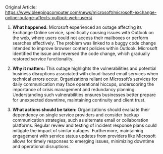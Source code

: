 Original Article: https://www.bleepingcomputer.com/news/microsoft/microsoft-exchange-online-outage-affects-outlook-web-users/

1) **What happened:** Microsoft experienced an outage affecting its Exchange Online service, specifically causing issues with Outlook on the web, where users could not access their mailboxes or perform searches effectively. The problem was linked to a buggy code change intended to improve browser content policies within Outlook. Microsoft identified the issue and reversed the code change, which gradually restored service functionality.

2) **Why it matters:** This outage highlights the vulnerabilities and potential business disruptions associated with cloud-based email services when technical errors occur. Organizations reliant on Microsoft’s services for daily communication may face operational hiccups, underscoring the importance of crisis management and redundancy planning. Understanding such vulnerabilities ensures businesses better prepare for unexpected downtime, maintaining continuity and client trust.

3) **What actions should be taken:** Organizations should evaluate their dependency on single service providers and consider backup communication strategies, such as alternate email or collaboration platforms. Regular review and testing of incident response plans could mitigate the impact of similar outages. Furthermore, maintaining engagement with service status updates from providers like Microsoft allows for timely responses to emerging issues, minimizing downtime and operational disruptions.
